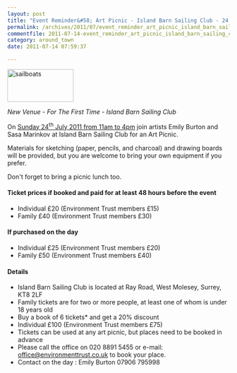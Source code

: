 ```yaml
---
layout: post
title: "Event Reminder&#58; Art Picnic - Island Barn Sailing Club - 24 July 2011"
permalink: /archives/2011/07/event_reminder_art_picnic_island_barn_sailing_club.html
commentfile: 2011-07-14-event_reminder_art_picnic_island_barn_sailing_club
category: around_town
date: 2011-07-14 07:59:37

---
```


<a href="/assets/images/2011/artpicnic_islandbarn.jpg" title="See larger version of - sailboats"><img src="/assets/images/2011/artpicnic_islandbarn_thumb.jpg" width="150" height="74" alt="sailboats" class="photo right" /></a>

*New Venue - For The First Time - Island Barn Sailing Club*

On [Sunday 24<sup>th</sup> July 2011 from 11am to 4pm](/event/show/200705142860) join artists Emily Burton and Sasa Marinkov at Island Barn Sailing Club for an Art Picnic.

Materials for sketching (paper, pencils, and charcoal) and drawing boards will be provided, but you are welcome to bring your own equipment if you prefer.

Don't forget to bring a picnic lunch too.

#### Ticket prices if booked and paid for at least 48 hours before the event

-   Individual £20 (Environment Trust members £15)
-   Family £40 (Environment Trust members £30)

#### If purchased on the day

-   Individual £25 (Environment Trust members £20)
-   Family £50 (Environment Trust members £40)

#### Details

-   Island Barn Sailing Club is located at Ray Road, West Molesey, Surrey, KT8 2LF
-   Family tickets are for two or more people, at least one of whom is under 18 years old
-   Buy a book of 6 tickets\* and get a 20% discount
-   Individual £100 (Environment Trust members £75)
-   Tickets can be used at any art picnic, but places need to be booked in advance
-   Please call the office on 020 8891 5455 or e-mail: <office@environmenttrust.co.uk> to book your place.
-   Contact on the day : Emily Burton 07906 795998
